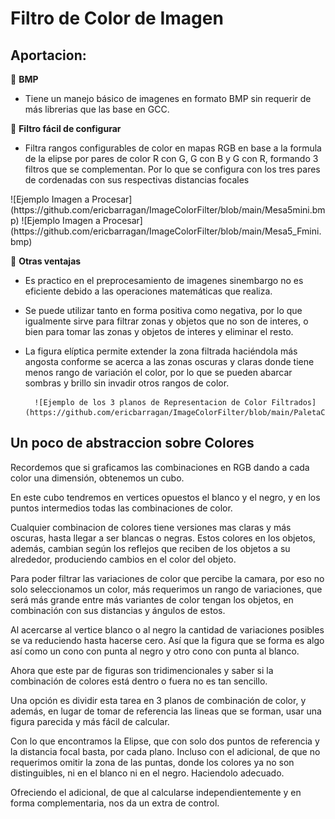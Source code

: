 # Filtro de Color de Imagen


## Aportacion:

📌 **BMP** 

* Tiene un manejo básico de imagenes en formato BMP sin requerir de más librerias que las base en GCC.


📌  **Filtro fácil de configurar**

* Filtra rangos configurables de color en mapas RGB en base a la formula de la elipse por pares de color R con G, G con B y G con R, formando 3 filtros que se complementan.
  Por lo que se configura con los tres pares de cordenadas con sus respectivas distancias focales

  
<div align=”center”>
  ![Ejemplo Imagen a Procesar](https://github.com/ericbarragan/ImageColorFilter/blob/main/Mesa5mini.bmp) ![Ejemplo Imagen a Procesar](https://github.com/ericbarragan/ImageColorFilter/blob/main/Mesa5_Fmini.bmp)
</div>


📌  **Otras ventajas**

* Es practico en el preprocesamiento de imagenes sinembargo no es eficiente debido a las operaciones matemáticas que realiza.

* Se puede utilizar tanto en forma positiva como negativa, por lo que igualmente sirve para filtrar zonas y objetos que no son de interes, o bien para tomar las zonas y objetos de interes y eliminar el resto.

* La figura elíptica permite extender la zona filtrada haciéndola más angosta conforme se acerca a las zonas oscuras y claras donde tiene menos rango de variación el color, por lo que se pueden abarcar sombras y brillo sin invadir otros rangos de color.


        ![Ejemplo de los 3 planos de Representacion de Color Filtrados](https://github.com/ericbarragan/ImageColorFilter/blob/main/PaletaColores.bmp)


## Un poco de abstraccion sobre Colores

  Recordemos que si graficamos las combinaciones en RGB dando a cada color una dimensión, obtenemos un cubo.
  
  En este cubo tendremos en vertices opuestos el blanco y el negro, y en los puntos intermedios todas las combinaciones de color.
  
  Cualquier combinacion de colores tiene versiones mas claras y más oscuras, hasta llegar a ser blancas o negras. Estos colores en los objetos, además, cambian según los reflejos que reciben de los objetos a su alrededor, produciendo cambios en el color del objeto.
  
  Para poder filtrar las variaciones de color que percibe la camara, por eso no solo seleccionamos un color, más requerimos un rango de variaciones, que será más grande entre más variantes de color tengan los objetos, en combinación con sus distancias y ángulos de estos.

  Al acercarse al vertice blanco o al negro la cantidad de variaciones posibles se va reduciendo hasta hacerse cero. Así que la figura que se forma es algo así como un cono con punta al negro y otro cono con punta al blanco.
  
  Ahora que este par de figuras son tridimencionales y saber si la combinación de colores está dentro o fuera no es tan sencillo.
  
  Una opción es dividir esta tarea en 3 planos de combinación de color, y además, en lugar de tomar de referencia las lineas que se forman, usar una figura parecida y más fácil de calcular.
  
  Con lo que encontramos la Elipse, que con solo dos puntos de referencia y la distancia focal basta, por cada plano. Incluso con el adicional, de que no requerimos omitir la zona de las puntas, donde los colores ya no son distinguibles, ni en el blanco ni en el negro. Haciendolo adecuado.
  
  Ofreciendo el adicional, de que al calcularse independientemente y en forma complementaria, nos da un extra de control.
  
  

